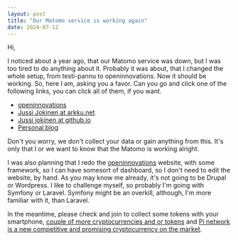 ```yaml
---
layout: post
title: "Our Matomo service is working again"
date: 2024-07-12
---
```



Hi, 

I noticed about a year ago, that our Matomo service was down, but I was too tired to do anything about it. Probably it was about, that I changed the whole setup, from testi-pannu to openinnovations. Now it should be working. So, here I am, asking you a favor. Can you go and click one of the following links, you can click all of them, if you want.

- [openinnovations](https://openinnovations.io)
- [Jussi Jokinen at arkku.net](http://jussi.jokinen.arkku.net)
- [Jussi jokinen at github.io](https://n00bsaiboth.github.io)
- [Personal blog](https://nextjs-blog-seven-rho-68.vercel.app)

Don't you worry, we don't collect your data or gain anything from this. It's only that I or we want to know that the Matomo is working alright. 

I was also planning that I redo the [openinnovations](https://openinnovations.io) website, with some framework, so I can have somesort of dashboard, so I don't need to edit the website, by hand. As you may know me already, it's not going to be Drupal or Wordpress. I like to challenge myself, so probably I'm going with Symfony or Laravel. Symfony might be an overkill, although, I'm more familiar with it, than Laravel.

In the meantime, please check and join to collect some tokens with your smartphone, [couple of more cryptocurrencies and or tokens](https://n00bsaiboth.github.io/2024/06/25/couple-of-more-cryptocurrencies-and-or-tokens.html) and [Pi network is a new competitive and promising cryptocurrency on the market](https://n00bsaiboth.github.io/2024/05/24/pi-network-new-fresh-and-competitive-cryptocurrency-on-the-market.html). 

